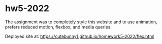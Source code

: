# hw5-2022

The assignment was to completely style this website and to use animation, prefers reduced motion, flexbox, and media queries. 

Deployed site at: https://cutebunny1.github.io/homework5-2022/flex.html
